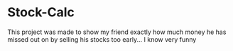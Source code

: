 # Stock-Calc

This project was made to show my friend exactly how much money he has missed out on by selling his stocks too early...
I know very funny
